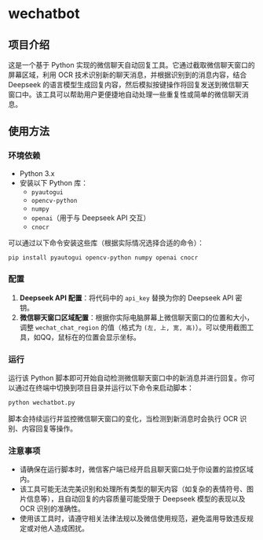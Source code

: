 # wechatbot

## 项目介绍
这是一个基于 Python 实现的微信聊天自动回复工具。它通过截取微信聊天窗口的屏幕区域，利用 OCR 技术识别新的聊天消息，并根据识别到的消息内容，结合 Deepseek 的语言模型生成回复内容，然后模拟按键操作将回复发送到微信聊天窗口中。该工具可以帮助用户更便捷地自动处理一些重复性或简单的微信聊天消息。

## 使用方法
### 环境依赖
- Python 3.x
- 安装以下 Python 库：
    - `pyautogui`
    - `opencv-python`
    - `numpy`
    - `openai`（用于与 Deepseek API 交互）
    - `cnocr`

可以通过以下命令安装这些库（根据实际情况选择合适的命令）：
```bash
pip install pyautogui opencv-python numpy openai cnocr
```

### 配置
1. **Deepseek API 配置**：将代码中的 `api_key` 替换为你的 Deepseek API 密钥。
2. **微信聊天窗口区域配置**：根据你实际电脑屏幕上微信聊天窗口的位置和大小，调整 `wechat_chat_region` 的值（格式为 `(左, 上, 宽, 高)`）。可以使用截图工具，如QQ，鼠标在的位置会显示坐标。

### 运行
运行该 Python 脚本即可开始自动检测微信聊天窗口中的新消息并进行回复。你可以通过在终端中切换到项目目录并运行以下命令来启动脚本：
```bash
python wechatbot.py
```
脚本会持续运行并监控微信聊天窗口的变化，当检测到新消息时会执行 OCR 识别、内容回复等操作。

### 注意事项
- 请确保在运行脚本时，微信客户端已经开启且聊天窗口处于你设置的监控区域内。
- 该工具可能无法完美识别和处理所有类型的聊天内容（如复杂的表情符号、图片信息等），且自动回复的内容质量可能受限于 Deepseek 模型的表现以及 OCR 识别的准确性。
- 使用该工具时，请遵守相关法律法规以及微信使用规范，避免滥用导致违反规定或对他人造成困扰。
